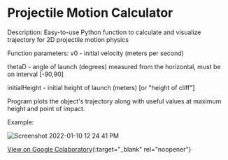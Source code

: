 # Projectile Motion Calculator

Description: Easy-to-use Python function to calculate and visualize trajectory for 2D projectile motion physics

Function parameters:
  v0 - initial velocity (meters per second)
  
  thetaD - angle of launch (degrees) measured from the horizontal, must be on interval [-90,90]
  
  initialHeight - initial height of launch (meters) [or "height of cliff"]
  
  Program plots the object's trajectory along with useful values at maximum height and point of impact.
  
Example: 

![Screenshot 2022-01-10 12 24 41 PM](https://user-images.githubusercontent.com/80725783/148811243-b56faafa-9dc0-4da7-b5e6-613dacab1a3f.png)

[View on Google Colaboratory](https://colab.research.google.com/drive/1jGlGEyvp3pDduZJXk6HrisOAHYzNlv9W#scrollTo=jptQDSneB1ig){:target="_blank" rel="noopener"}
